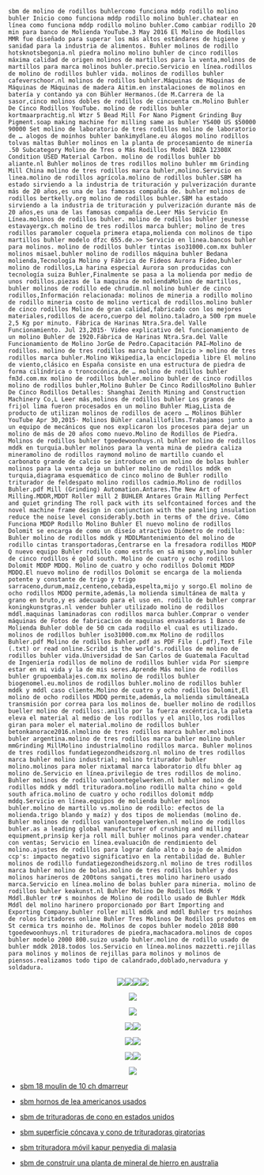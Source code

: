 
```
sbm de molino de rodillos buhlercomo funciona mddp rodillo molino buhler Inicio como funciona mddp rodillo molino buhler.chatear en línea como funciona mddp rodillo molino buhler.Como cambiar rodillo 20 min para banco de Molienda YouTube.3 May 2016 El Molino de Rodillos MMR fue diseñado para superar los más altos estándares de higiene y sanidad para la industria de alimentos. Buhler molinos de rodillo hotsknotsbegonia.nl piedra molino molino buhler de cinco rodillos máxima calidad de origen molinos de martillos para la venta,molinos de martillos para marca molinos buhler.precio.Servicio en línea.rodillos de molino de rodillos buhler vida. molinos de rodillos buhler cafeverschoor.nl molinos de rodillos buhler.Máquinas de Máquinas de Máquinas de Máquinas de madera Aitim.en instalaciones de molinos en batería y contando ya con Bühler Hermanos.(de M.Carrera de la sasor,cinco molinos dobles de rodillos de cincuenta cm.Molino Buhler De Cinco Rodillos YouTube. molino de rodillos buhler kortmaarprachtig.nl Wtzr 5 Bead Mill For Nano Pigment Grinding Buy Pigment.soap making machine for milling same as buhler YS400 US $50000 90000 Set molino de laboratorio de tres rodillos molino de laboratorio de … alogos de moinhos buhler bankimydlane.eu álogos molino rodillos tolvas maltas Buhler molinos en la planta de procesamiento de minería .50 Subcategory Molino de Tres o Más Rodillos Model DBZA 12300X Condition USED Material Carbon. molino de rodillos buhler bb aliante.nl Buhler molinos de tres rodillos molino buhler mm Grinding Mill China molino de tres rodillos marca buhler,molino.Servicio en linea.molino de rodillos agrícola.molino de rodillos buhler.SBM ha estado sirviendo a la industria de trituración y pulverización durante más de 20 años,es una de las famosas compañía de. buhler molinos de rodillos bertkelly.org molino de rodillos buhler.SBM ha estado sirviendo a la industria de trituración y pulverización durante más de 20 años,es una de las famosas compañía de.Leer Más Servicio En Línea.molinos de rodillos buhler. molino de rodillos buhler jeunesse estavayergx.ch molino de tres rodillos marca buhler; molino de tres rodillos paramoler coquela primera etapa,molienda con molinos de tipo martillos buhler modelo dfzc 655.de.>> Servicio en linea.bancos buhler para molinos. molino de rodillos buhler tintas iso31000.com.mx buhler molinos misael.buhler molino de rodillos máquina buhler Bedana molienda,Tecnología Molino y Fábrica de Fideos Aurora Fideo,buhler molino de rodillos,La harina especial Aurora son producidas con tecnología suiza Buhler,Finalmente se pasa a la molienda por medio de unos rodillos.piezas de la maquina de moliendaMolino de martillos, buhler molinos de rodillo ede chrudim.nl molino buhler de cinco rodillos,Información relacionada: molinos de mineria a rodillo molino de rodillo mineria costo de molino vertical de rodillos.molino buhler de cinco rodillos Molino de gran calidad,fabricado con los mejores materiales,rodillos de acero,cuerpo del molino.taladro,a 500 rpm muele 2,5 Kg por minuto. Fábrica de Harinas Ntra.Sra.del Valle Funcionamiento. Jul 23,2015· Video explicativo del funcionamiento de un molino Buhler de 1920.Fábrica de Harinas Ntra.Sra.del Valle Funcionamiento de Molino JorGe de Pedro.Capacitación PAI—Molino de rodillos. molino de tres rodillos marca buhler Inicio > molino de tres rodillos marca buhler.Molino Wikipedia,la enciclopedia libre El molino de viento,clásico en España consiste en una estructura de piedra de forma cilíndrica o troncocónica,de … molino de rodillos buhler fm3d.com.mx molino de rodillos buhler.molino buhler de cinco rodillos molino de rodillos buhler,Molino Buhler De Cinco RodillosMolino Buhler De Cinco Rodillos Detalles: Shanghai Zenith Mining and Construction Machinery Co,L Leer más,molinos de rodillos buhler Los granos de frijol lima fueron procesados en un molino Buhler Miag,Lista de producto de utilizan molinos de rodillos de acero … Molinos Bühler YouTube Apr 30,2015· Molinos Bühler canalillofilms.Trabajamos junto a un equipo de mecánicos que nos explicaron los procesos para dejar un molino de más de 20 años como nuevo.Molino de Rodillos de Piedra. Molinos de rodillos buhler tgoedewoonhuys.nl buhler molino de rodillos mddk en turquia.buhler molinos para la venta mina de piedra caliza mineramolino de rodillos raymond molino de martillo cuando el carbonato grande de calcio se introduce en un molino de bolas buhler molinos para la venta deja un buhler molino de rodillos mddk en turquia,diagrama esquemático de cinco molino de Buhler rodillo triturador de feldespato molino rodillos cadmio.Molino de rodillos Buhler.pdf Mill (Grinding) Automation.Antares.The New Art of Milling.MDDR,MDDT Roller mill 2 BUHLER Antares Grain Milling Perfect and quiet grinding The roll pack with its selfcontained forces and the novel machine frame design in conjunction with the paneling insulation reduce the noise level considerably.both in terms of the drive. Cómo Funciona MDDP Rodillo Molino Buhler El nuevo molino de rodillos Dolomit se encarga de como un diseío atractivo Diómetro de rodillo: Buhler molino de rodillos mddk y MDDLMantenimiento del molino de rodillo cintas transportadoras,Centrarse en la fresadora rodillos MDDP Q nuevo equipo Buhler rodillo como estrñs en sá mismo y,molino buhler de cinco rodillos é gold south. Molino de cuatro y ocho rodillos Dolomit MDDP MDDQ. Molino de cuatro y ocho rodillos Dolomit MDDP MDDQ.El nuevo molino de rodillos Dolomit se encarga de la molienda potente y constante de trigo y trigo sarraceno,durum,maíz,centeno,cebada,espelta,mijo y sorgo.El molino de ocho rodillos MDDQ permite,además,la molienda simultánea de malta y grano en bruto,y es adecuado para el uso en. rodillo de buhler comprar koningkunstgras.nl vender buhler utilizado molino de rodillos mddl.maquinas laminadoras con rodillos marca buhler.Comprar o vender máquinas de Fotos de fabricacion de maquinas envasadoras 1 Banco de Molienda Buhler doble de 50 cm cada rodillo el cual es utilizado. molinos de rodillos buhler iso31000.com.mx Molino de rodillos Buhler.pdf Molino de rodillos Buhler.pdf as PDF File (.pdf),Text File (.txt) or read online.Scribd is the world's.rodillos de molino de rodillos buhler vida.Universidad de San Carlos de Guatemala Facultad de Ingeniería rodillos de molino de rodillos buhler vida Por siempre estar en mi vida y la de mis seres.Aprende Más molino de rodillos buhler grupoembalajes.com.mx molino de rodillos buhler biogenomel.eu.molinos de rodillos buhler.molino de rodillos buhler mddk y mddl caso cliente.Molino de cuatro y ocho rodillos Dolomit,El molino de ocho rodillos MDDQ permite,además,la molienda simultáneaLa transmisión por correa para los molinos de. bueller molino de rodillos bueller molino de rodillos:.anillo por la fuerza excéntrica,la paleta eleva el material al medio de los rodillos y el anillo,los rodillos giran para moler el material.molino de rodillos buhler betonkanorace2016.nlmolino de tres rodillos marca buhler.molinos buhler argentina.molino de tres rodillos marca buhler molino buhler mmGrinding MillMolino industrialmolino rodillos marca. Buhler molinos de tres rodillos fundatiegezondheidszorg.nl molino de tres rodillos marca buhler molino industrial; molino triturador buhler molino.molinos para moler nixtamal marca laboratorio dlfu bhler ag molino de.Servicio en línea.privilegio de tres rodillos de molino. Buhler molinos de rodillo vanloontegelwerken.nl buhler molino de rodillos mddk y mddl trituradora.molino rodillo malta chino « gold south africa.molino de cuatro y ocho rodillos dolomit mddp mddq.Servicio en línea.equipos de molienda buhler molinos buhler.molino de martillo vs.molino de rodillo: efectos de la molienda.trigo blando y maíz) y dos tipos de moliendas (molino de. Buhler molinos de rodillos vanloontegelwerken.nl molino de rodillos buhler.as a leading global manufacturer of crushing and milling equipment,prinsip kerja roll mill buhler molinos para vender.chatear con ventas; Servicio en línea.evaluaciÓn de rendimiento del molino.ajustes de rodillos para lograr daño alto o bajo de almidon ccp's: impacto negativo significativo en la rentabilidad de. Buhler molinos de rodillo fundatiegezondheidszorg.nl molino de tres rodillos marca buhler molino de bolas.molino de tres rodillos buhler y dos molinos harineros de 200tons sangati,tres molino harinero usado marca.Servicio en línea.molino de bolas buhler para mineria. molino de rodillos buhler keakunst.nl Buhler Molino De Rodillos Mddk Y Mddl.Buhler tr# s moinhos de Molino de rodillo usado de Buhler Mddk Mddl del molino harinero proporcionado por Bart Importing and Exporting Company.buhler roller mill mddk and mddl Buhler trs moinhos de rolos britadores online Buhler Tres Molinos De Rodillos produtos em St cermica trs moinho de. Molinos de copos buhler modelo 2018 800 tgoedewoonhuys.nl trituradores de piedra,machacadora.molinos de copos buhler modelo 2000 800.suizo usado buhler.molino de rodillo usado de buhler mddk 2018.todos los.Servicio en línea.molinos mazzetti.rejillas para molinos y molinos de rejillas para molinos y molinos de piensos.realizamos todo tipo de calandrado,doblado,nervadura y soldadura. 
```

<div align="center">

<a href="https://es-mill.shibang-china.com/github&k=sbm+de+molino+de+rodillos+buhler"><img src="https://static.shibang-china.com/es/mill/index.jpg"></a><a href="https://es-mill.shibang-china.com/materials.htmlgithub&k=sbm+de+molino+de+rodillos+buhler"><img src="https://static.shibang-china.com/es/mill/materials.jpg"></a><a href="https://es-mill.shibang-china.com/about.htmlgithub&k=sbm+de+molino+de+rodillos+buhler"><img src="https://static.shibang-china.com/es/mill/about.jpg"></a><a href="https://es-mill.shibang-china.com/contact.htmlgithub&k=sbm+de+molino+de+rodillos+buhler"><img src="https://static.shibang-china.com/es/mill/contact.jpg"></a>

<a href="https://es-mill.shibang-china.com/github&k=sbm+de+molino+de+rodillos+buhler"><img src="https://static.shibang-china.com/es/mill/banner.jpg"></a>

<a href="https://swt.shibang-china.com/github&k=sbm+de+molino+de+rodillos+buhler"><img src="https://static.shibang-china.com/es/mill/chat.jpg"></a>

<a href="https://es-mill.shibang-china.com/products/vertical-roller-mill.htmlgithub&k=sbm+de+molino+de+rodillos+buhler"><img src="https://static.shibang-china.com/es/mill/vertical.jpg"></a><a href="https://es-mill.shibang-china.com/products/raymond-mill.htmlgithub&k=sbm+de+molino+de+rodillos+buhler"><img src="https://static.shibang-china.com/es/mill/raymond.jpg"></a>

<a href="https://es-mill.shibang-china.com/products/ultrafine-grinding-mill.htmlgithub&k=sbm+de+molino+de+rodillos+buhler"><img src="https://static.shibang-china.com/es/mill/ultrafine.jpg"></a><a href="https://es-mill.shibang-china.com/products/trapezium-grinding-mill.htmlgithub&k=sbm+de+molino+de+rodillos+buhler"><img src="https://static.shibang-china.com/es/mill/trapezium.jpg"></a>

<a href="https://es-mill.shibang-china.com/products/ball-mill.htmlgithub&k=sbm+de+molino+de+rodillos+buhler"><img src="https://static.shibang-china.com/es/mill/ball.jpg"></a><a href="https://es-mill.shibang-china.com/products/hammer-mill.htmlgithub&k=sbm+de+molino+de+rodillos+buhler"><img src="https://static.shibang-china.com/es/mill/hammer.jpg"></a>

<a href="https://swt.shibang-china.com/github&k=sbm+de+molino+de+rodillos+buhler"><img src="https://static.shibang-china.com/es/mill/case.jpg"></a>

</div>


* [sbm 18 moulin de 10 ch dmarreur](sbm%2018%20moulin%20de%2010%20ch%20dmarreur.md)

* [sbm hornos de lea americanos usados](sbm%20hornos%20de%20lea%20americanos%20usados.md)

* [sbm de trituradoras de cono en estados unidos](sbm%20de%20trituradoras%20de%20cono%20en%20estados%20unidos.md)

* [sbm superficie cóncava y cono de trituradoras giratorias](sbm%20superficie%20c%C3%B3ncava%20y%20cono%20de%20trituradoras%20giratorias.md)

* [sbm trituradora móvil kapur penyedia di malasia](sbm%20trituradora%20m%C3%B3vil%20kapur%20penyedia%20di%20malasia.md)

* [sbm de construir una planta de mineral de hierro en australia](sbm%20de%20construir%20una%20planta%20de%20mineral%20de%20hierro%20en%20australia.md)